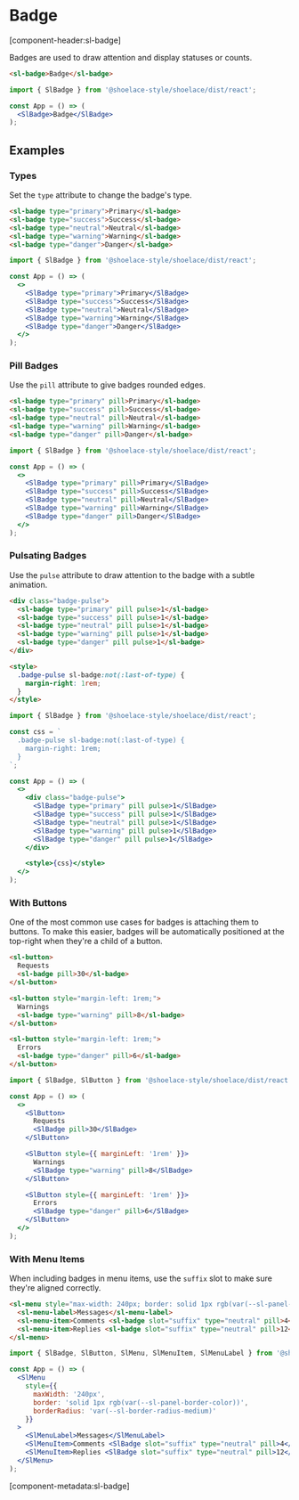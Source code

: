 # Badge

[component-header:sl-badge]

Badges are used to draw attention and display statuses or counts.

```html preview
<sl-badge>Badge</sl-badge>
```

```jsx react
import { SlBadge } from '@shoelace-style/shoelace/dist/react';

const App = () => (
  <SlBadge>Badge</SlBadge>
);
```

## Examples

### Types

Set the `type` attribute to change the badge's type.

```html preview
<sl-badge type="primary">Primary</sl-badge>
<sl-badge type="success">Success</sl-badge>
<sl-badge type="neutral">Neutral</sl-badge>
<sl-badge type="warning">Warning</sl-badge>
<sl-badge type="danger">Danger</sl-badge>
```

```jsx react
import { SlBadge } from '@shoelace-style/shoelace/dist/react';

const App = () => (
  <>
    <SlBadge type="primary">Primary</SlBadge>
    <SlBadge type="success">Success</SlBadge>
    <SlBadge type="neutral">Neutral</SlBadge>
    <SlBadge type="warning">Warning</SlBadge>
    <SlBadge type="danger">Danger</SlBadge>  
  </>
);
```

### Pill Badges

Use the `pill` attribute to give badges rounded edges.

```html preview
<sl-badge type="primary" pill>Primary</sl-badge>
<sl-badge type="success" pill>Success</sl-badge>
<sl-badge type="neutral" pill>Neutral</sl-badge>
<sl-badge type="warning" pill>Warning</sl-badge>
<sl-badge type="danger" pill>Danger</sl-badge>
```

```jsx react
import { SlBadge } from '@shoelace-style/shoelace/dist/react';

const App = () => (
  <>
    <SlBadge type="primary" pill>Primary</SlBadge>
    <SlBadge type="success" pill>Success</SlBadge>
    <SlBadge type="neutral" pill>Neutral</SlBadge>
    <SlBadge type="warning" pill>Warning</SlBadge>
    <SlBadge type="danger" pill>Danger</SlBadge>  
  </>
);
```

### Pulsating Badges

Use the `pulse` attribute to draw attention to the badge with a subtle animation.

```html preview
<div class="badge-pulse">
  <sl-badge type="primary" pill pulse>1</sl-badge>
  <sl-badge type="success" pill pulse>1</sl-badge>
  <sl-badge type="neutral" pill pulse>1</sl-badge>
  <sl-badge type="warning" pill pulse>1</sl-badge>
  <sl-badge type="danger" pill pulse>1</sl-badge>
</div>

<style>
  .badge-pulse sl-badge:not(:last-of-type) {
    margin-right: 1rem;
  }
</style>
```

```jsx react
import { SlBadge } from '@shoelace-style/shoelace/dist/react';

const css = `
  .badge-pulse sl-badge:not(:last-of-type) {
    margin-right: 1rem;
  }
`;

const App = () => (
  <>
    <div class="badge-pulse">
      <SlBadge type="primary" pill pulse>1</SlBadge>
      <SlBadge type="success" pill pulse>1</SlBadge>
      <SlBadge type="neutral" pill pulse>1</SlBadge>
      <SlBadge type="warning" pill pulse>1</SlBadge>
      <SlBadge type="danger" pill pulse>1</SlBadge>
    </div>

    <style>{css}</style>
  </>
);
```

### With Buttons

One of the most common use cases for badges is attaching them to buttons. To make this easier, badges will be automatically positioned at the top-right when they're a child of a button.

```html preview
<sl-button>
  Requests
  <sl-badge pill>30</sl-badge>
</sl-button>

<sl-button style="margin-left: 1rem;">
  Warnings
  <sl-badge type="warning" pill>8</sl-badge>
</sl-button>

<sl-button style="margin-left: 1rem;">
  Errors
  <sl-badge type="danger" pill>6</sl-badge>
</sl-button>
```

```jsx react
import { SlBadge, SlButton } from '@shoelace-style/shoelace/dist/react';

const App = () => (
  <>
    <SlButton>
      Requests
      <SlBadge pill>30</SlBadge>
    </SlButton>

    <SlButton style={{ marginLeft: '1rem' }}>
      Warnings
      <SlBadge type="warning" pill>8</SlBadge>
    </SlButton>

    <SlButton style={{ marginLeft: '1rem' }}>
      Errors
      <SlBadge type="danger" pill>6</SlBadge>
    </SlButton>
  </>
);
```

### With Menu Items

When including badges in menu items, use the `suffix` slot to make sure they're aligned correctly.

```html preview
<sl-menu style="max-width: 240px; border: solid 1px rgb(var(--sl-panel-border-color)); border-radius: var(--sl-border-radius-medium);">
  <sl-menu-label>Messages</sl-menu-label>
  <sl-menu-item>Comments <sl-badge slot="suffix" type="neutral" pill>4</sl-badge></sl-menu-item>
  <sl-menu-item>Replies <sl-badge slot="suffix" type="neutral" pill>12</sl-badge></sl-menu-item>
</sl-menu>
```

```jsx react
import { SlBadge, SlButton, SlMenu, SlMenuItem, SlMenuLabel } from '@shoelace-style/shoelace/dist/react';

const App = () => (
  <SlMenu 
    style={{
      maxWidth: '240px',
      border: 'solid 1px rgb(var(--sl-panel-border-color))',
      borderRadius: 'var(--sl-border-radius-medium)'
    }}
  >
    <SlMenuLabel>Messages</SlMenuLabel>
    <SlMenuItem>Comments <SlBadge slot="suffix" type="neutral" pill>4</SlBadge></SlMenuItem>
    <SlMenuItem>Replies <SlBadge slot="suffix" type="neutral" pill>12</SlBadge></SlMenuItem>
  </SlMenu>
);
```

[component-metadata:sl-badge]

